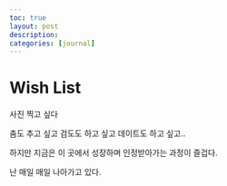 ```yaml
---
toc: true
layout: post
description:
categories: [journal]
---
```

# Wish List

사진 찍고 싶다

춤도 추고 싶고
검도도 하고 싶고
데이트도 하고 싶고..

하지만 지금은
이 곳에서 성장하며 인정받아가는 과정이 즐겁다.

난
매일 매일 나아가고 있다.
